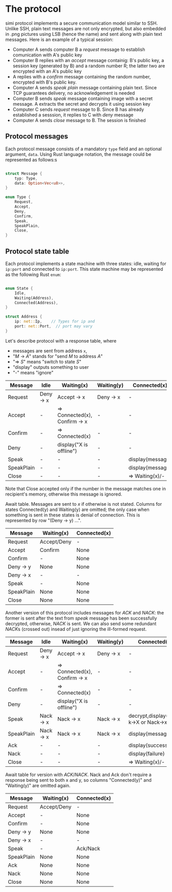 # The protocol

simi protocol implements a secure communication model similar to SSH. Unlike SSH, plain text messages are not only encrypted, but also embedded in .png pictures using LSB (hence the name) and sent along with plain text messages. Here is an example of a typical session:

- Computer A sends computer B a *request* message to establish comunication with A's public key
- Computer B replies with an *accept* message containig: B's public key, a session key (generated by B) and a random number R; the latter two are encrypted with an A's public key
- A replies with a *confirm* message containing the random number, encrypted with B's public key.
- Computer A sends *speak plain* message containing plain text. Since TCP guarantees delivery, no acknowledgement is needed
- Computer B sends *speak* message containing image with a secret message. A extracts the secret and decrypts it using session key
- Computer C sends *request* message to B. Since B has already established a sesssion, it replies to C with *deny* message
- Computer A sends *close* message to B. The session is finished

## Protocol messages

Each protocol message consists of a mandatory `type` field and an optional argument, `data`. Using Rust language notation, the message could be represented as follows:s

```rust

struct Message {
    typ: Type,
    data: Option<Vec<u8>>,
}

enum Type {
    Request,
    Accept,
    Deny,
    Confirm,
    Speak,
    SpeakPlain,
    Close,
}

```

## Protocol state table

Each protocol implements a state machine with three states: idle, waiting for `ip:port` and connected to `ip:port`. This state machine may be represented as the following Rust `enum`:

```rust

enum State {
    Idle,
    Waiting(Address),
    Connected(Address),
}

struct Address {
    ip: net::Ip,    // Types for ip and
    port: net::Port,  // port may vary
}

```

Let's describe protocol with a response table, where 
 - messages are sent from address `x`,
 - "*M* -> *A*" stands for "send *M* to address *A*"
 - "=> *S*" means "switch to state *S*"
 - "display" outputs something to user
 - "-" means "ignore"

| Message    | Idle      | Waiting(x)                    | Waiting(y) | Connected(x)     | Connected(y) |
|------------|-----------|-------------------------------|------------|------------------|--------------|
| Request    | Deny -> x | Accept -> x                   | Deny -> x  | -                | Deny -> x    |
| Accept     | -         | => Connected(x), Confirm -> x | -          | -                | -            |
| Confirm    | -         | => Connected(x)               | -          | -                | -            |
| Deny       | -         | display("X is offline")       | -          | -                | -            |
| Speak      | -         | -                             | -          | display(message) | -            |
| SpeakPlain | -         | -                             | -          | display(message) | -            |
| Close      | -         | -                             | -          | => Waiting(x)/-  | -            |

Note that Close accepted only if the number in the message matches one in recipient's memory, otherwise this message is ignored.

Await table. Messages are sent to *x* if otherwise is not stated. Columns for states Connected(y) and Waiting(y) are omitted; the only case when something is sent in these states is denial of connection. This is represented by row "(Deny -> y) ...".

| Message    | Waiting(x)  | Connected(x) |
|------------|-------------|--------------|
| Request    | Accept/Deny | -            |
| Accept     | Confirm     | None         |
| Confirm    | -           | None         |
| Deny -> y  | None        | None         |
| Deny -> x  | -           | -            |
| Speak      | -           | None         |
| SpeakPlain | None        | None         |
| Close      | None        | None         |

Another version of this protocol includes messages for *ACK* and *NACK*: the former is sent after the text from *speak* message has been successfully decrypted, otherwise, *NACK* is sent. We can also send some redundant *NACK*s (crossed out) insead of just ignoring the ill-formed request.

| Message    | Idle      | Waiting(x)                    | Waiting(y) | Connected(x)     | Connected(y) |
|------------|-----------|-------------------------------|------------|------------------|--------------|
| Request    | Deny -> x | Accept -> x                   | Deny -> x  | -                | Deny -> x    |
| Accept     | -         | => Connected(x), Confirm -> x | -          | -                | -            |
| Confirm    | -         | => Connected(x)               | -          | -                | -            |
| Deny       | -         | display("X is offline")       | -          | -                | -            |
| Speak      | Nack -> x | Nack -> x                     | Nack -> x  | decrypt,display()+Ack->X or Nack->x         | Nack -> x    |
| SpeakPlain | Nack -> x | Nack -> x                     | Nack -> x  | display(message) | Nack -> x    |
| Ack        | -         | -                             | -          | display(success) | -            |
| Nack       | -         | -                             | -          | display(failure) | -            |
| Close      | -         | -                             | -          | => Waiting(x)/-  | -            |


Await table for version with *ACK*/*NACK*. Nack and Ack don't require a response being sent to both x and y,
so columns "Connected(y)" and "Waiting(y)" are omitted again.

| Message    | Waiting(x)  | Connected(x) |
|------------|-------------|--------------|
| Request    | Accept/Deny | -            |
| Accept     | -           | None         |
| Confirm    | -           | None         |
| Deny -> y  | None        | None         |
| Deny -> x  | -           | -            |
| Speak      | -           | Ack/Nack     |
| SpeakPlain | None        | None         |
| Ack        | None        | None         |
| Nack       | None        | None         |
| Close      | None        | None         |


